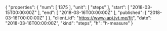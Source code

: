 {
  "properties": {
    "num": [
      1375
    ],
    "unit": [
      "steps"
    ],
    "start": [
      "2018-03-15T00:00:00Z"
    ],
    "end": [
      "2018-03-16T00:00:00Z"
    ],
    "published": [
      "2018-03-16T00:00:00Z"
    ]
  },
  "client_id": "https://www-api.jvt.me/fit",
  "date": "2018-03-16T00:00:00Z",
  "kind": "steps",
  "h": "h-measure"
}
